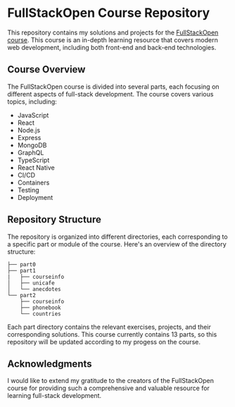 # FullStackOpen Course Repository

This repository contains my solutions and projects for the [FullStackOpen course](https://fullstackopen.com/en/). This course is an in-depth learning resource that covers modern web development, including both front-end and back-end technologies.

## Course Overview

The FullStackOpen course is divided into several parts, each focusing on different aspects of full-stack development. The course covers various topics, including:

- JavaScript
- React
- Node.js
- Express
- MongoDB
- GraphQL
- TypeScript
- React Native
- CI/CD
- Containers
- Testing
- Deployment

## Repository Structure

The repository is organized into different directories, each corresponding to a specific part or module of the course. Here's an overview of the directory structure:
```
├── part0
├── part1
|   ├── courseinfo
│   ├── unicafe
│   └── anecdotes
└── part2
    ├── courseinfo
    ├── phonebook
    └── countries
```

Each part directory contains the relevant exercises, projects, and their corresponding solutions. This course currently contains 13 parts, so this repository will be updated according to my progess on the course.

## Acknowledgments

I would like to extend my gratitude to the creators of the FullStackOpen course for providing such a comprehensive and valuable resource for learning full-stack development.